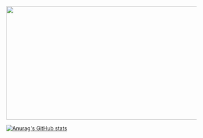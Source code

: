<a href="https://www.gitanimals.org/en_US?utm_medium=image&utm_source=uifnswi&utm_content=farm">
<img
  src="https://render.gitanimals.org/farms/uifnswi"
  width="600"
  height="300"
/>
</a>

[![Anurag's GitHub stats](https://github-readme-stats.vercel.app/api?username=uifnswi)](https://github.com/anuraghazra/github-readme-stats)
